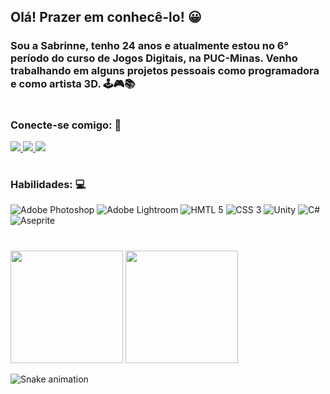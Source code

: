## Olá! Prazer em conhecê-lo! 😀
### Sou a Sabrinne, tenho 24 anos e atualmente estou no 6° período do curso de Jogos Digitais, na PUC-Minas. Venho trabalhando em alguns projetos pessoais como programadora e como artista 3D. 🕹🎮📚
#
### Conecte-se comigo: 📱 
<a href="https://www.linkedin.com/in/sabrinnesantos" alt="linkedin" target="_blank">

<img src="https://img.shields.io/badge/LinkedIn-%230077B5.svg?&style=flat-square&logo=linkedin&logoColor=white">

</a> 
<a href="https://wa.me/+5531984836540" alt="WhatsApp" target="_blank">

<img src="https://img.shields.io/badge/-WhatsApp-25d366?style=flat-square&labelColor=25d366&logo=whatsapp&logoColor=white&link=https://wa.me/<SEUNUMERO>"/>

</a>
<a href="https://erisbr.itch.io/" alt="Itch.io" target="_blank">

<img src="https://img.shields.io/badge/Itch.io-FA5C5C?style=flat-square&logo=itch.io&logoColor=white">

</a>

#
### Habilidades: 💻
![Adobe Photoshop](https://img.shields.io/badge/-Adobe%20Photoshop-333333?style=flat&logo=Adobe-Photoshop&logoColor=31A8FF)
![Adobe Lightroom](https://img.shields.io/badge/-Adobe%20Lightroom-333333?style=flat&logo=Adobe-Lightroom&logoColor=31A8FF)
![HMTL 5](https://img.shields.io/badge/-HTML5-333333?style=flat&logo=HTML5&logoColor=E34F26)
![CSS 3](https://img.shields.io/badge/-CSS3-333333?style=flat&logo=CSS3&logoColor=1572B6)
![Unity](https://img.shields.io/badge/-Unity-333333?style=flat&logo=Unity&logoColor=000000)
![C#](https://img.shields.io/badge/C%23-333333?style=flat&logo=c-sharp&logoColor=white)
![Aseprite](https://img.shields.io/badge/-Aseprite-333333?style=flat&logo=Aseprite&logoColor=7D929E)
# 
<img height="180em" src="https://github-readme-stats.vercel.app/api?username=erisbr&show_icons=true&theme=prussian&show"/>
<img height="180em" src="https://github-readme-stats-eight-theta.vercel.app/api/top-langs/?username=erisbr&layout=compact&langs_count=8&theme=prussian&show_all_commits=true&count_private=true"/>

![Snake animation](https://github.com/erisbr/erisbr/blob/output/github-contribution-grid-snake.svg)
